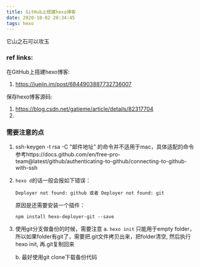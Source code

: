 ```yaml
---
title: GitHub上搭建hexo博客
date: 2020-10-02 20:34:45
tags: hexo
---
```


它山之石可以攻玉

### ref links:

 在GitHub上搭建hexo博客:

1. https://juejin.im/post/6844903887732736007

保存hexo博客源码: 

1. https://blog.csdn.net/gatieme/article/details/82317704
2. 





### 需要注意的点

1. ssh-keygen -t rsa -C "邮件地址" 的命令并不适用于mac，具体适配的命令参考https://docs.github.com/en/free-pro-team@latest/github/authenticating-to-github/connecting-to-github-with-ssh

2. `hexo d`的话一般会报如下错误：

   ```shell
   Deployer not found: github 或者 Deployer not found: git
   ```
   
   原因是还需要安装一个插件：

   ```shell
   npm install hexo-deployer-git --save
   ```

3. 使用git分支做备份的时候，需要注意
   a. `hexo init` 只能用于empty folder，所以如果folder有git了，需要把.git文件拷贝出来，把folder清空, 然后执行hexo init, 再.git复制回来

   b. 最好使用git clone下载备份代码